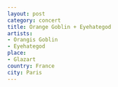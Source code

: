 ```yaml
---
layout: post
category: concert
title: Orange Goblin + Eyehategod
artists: 
- Orangis Goblin
- Eyehategod
place: 
- Glazart
country: France
city: Paris
---
```


